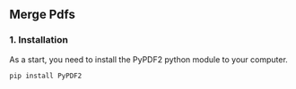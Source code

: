 Merge Pdfs
---
### 1. Installation

As a start, you need to install the PyPDF2 python module to your computer.

`pip install PyPDF2`
